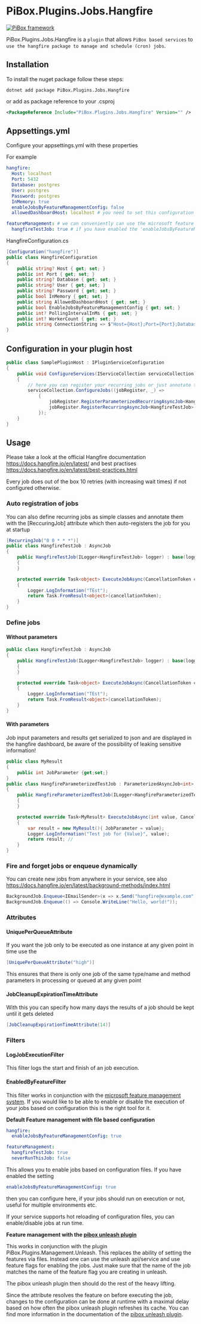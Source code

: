 # PiBox.Plugins.Jobs.Hangfire

[![PiBox framework](https://img.shields.io/badge/powered_by-PiBox-%23000?style=flat-square)](https://github.com/sia-digital/pibox/tree/main#readme)

PiBox.Plugins.Jobs.Hangfire is a `plugin` that allows `PiBox based services` to `use the hangfire package to manage and schedule (cron) jobs`.

## Installation

To install the nuget package follow these steps:

```shell
dotnet add package PiBox.Plugins.Jobs.Hangfire
```

or add as package reference to your .csproj

```xml
<PackageReference Include="PiBox.Plugins.Jobs.Hangfire" Version="" />
```

## Appsettings.yml

Configure your appsettings.yml with these properties

For example

```yaml
hangfire:
  Host: localhost
  Port: 5432
  Database: postgres
  User: postgres
  Password: postgres
  InMemory: true
  enableJobsByFeatureManagementConfig: false
  allowedDashboardHost: localhost # you need to set this configuration to be able to access the dashboard from the specified host

featureManagement: # we can conveniently can use the microsoft feature management system to enable jobs based on configuration
  hangfireTestJob: true # if you have enabled the 'enableJobsByFeatureManagementConfig: true' then you can configure here if your jobs should run on execution or not, useful for multiple environments etc.
```

HangfireConfiguration.cs

```csharp
[Configuration("hangfire")]
public class HangfireConfiguration
{
    public string? Host { get; set; }
    public int Port { get; set; }
    public string? Database { get; set; }
    public string? User { get; set; }
    public string? Password { get; set; }
    public bool InMemory { get; set; }
    public string AllowedDashboardHost { get; set; }
    public bool EnableJobsByFeatureManagementConfig { get; set; }
    public int? PollingIntervalInMs { get; set; }
    public int? WorkerCount { get; set; }
    public string ConnectionString => $"Host={Host};Port={Port};Database={Database};Username={User};Password={Password};";
}
```

## Configuration in your plugin host

```csharp
public class SamplePluginHost : IPluginServiceConfiguration
{
    public void ConfigureServices(IServiceCollection serviceCollection)
    {
        // here you can register your recurring jobs or just annotate them with the [RecurringJob] attribute
        serviceCollection.ConfigureJobs((jobRegister, _) =>
            {
                jobRegister.RegisterParameterizedRecurringAsyncJob<HangfireParameterizedTestJob, int>(Cron.Daily(), 1); // every day at 0:00 UTC
                jobRegister.RegisterRecurringAsyncJob<HangfireTestJob>(Cron.Hourly(15)); // every hour to minute 15 UTC
            });
    }
}
```

## Usage

Please take a look at the official Hangfire documentation https://docs.hangfire.io/en/latest/ and best practises https://docs.hangfire.io/en/latest/best-practices.html

Every job does out of the box 10 retries (with increasing wait times) if not configured otherwise.

### Auto registration of jobs

You can also define recurring jobs as simple classes and annotate them with the \[ReccuringJob] attribute which then auto-registers the job for you at startup

```csharp
[RecurringJob("0 0 * * *")]
public class HangfireTestJob : AsyncJob
{
    public HangfireTestJob(ILogger<HangfireTestJob> logger) : base(logger)
    {
    }

    protected override Task<object> ExecuteJobAsync(CancellationToken cancellationToken)
    {
        Logger.LogInformation("TEst");
        return Task.FromResult<object>(cancellationToken);
    }
}
```

### Define jobs

#### Without parameters

```csharp
public class HangfireTestJob : AsyncJob
{
    public HangfireTestJob(ILogger<HangfireTestJob> logger) : base(logger)
    {
    }

    protected override Task<object> ExecuteJobAsync(CancellationToken cancellationToken)
    {
        Logger.LogInformation("TEst");
        return Task.FromResult<object>(cancellationToken);
    }
}
```

#### With parameters

Job input parameters and results get serialized to json and are displayed in the hangfire dashboard, be aware of the possibility of leaking sensitive information!

```csharp
public class MyResult
{
    public int JobParameter {get;set;}
}
public class HangfireParameterizedTestJob : ParameterizedAsyncJob<int>
{
    public HangfireParameterizedTestJob(ILogger<HangfireParameterizedTestJob> logger) : base(logger)
    {
    }

    protected override Task<MyResult> ExecuteJobAsync(int value, CancellationToken cancellationToken)
    {
        var result = new MyResult(){ JobParameter = value};
        Logger.LogInformation("Test job for {Value}", value);
        return result; //
    }
}
```

### Fire and forget jobs or enqueue dynamically

You can create new jobs from anywhere in your service, see also https://docs.hangfire.io/en/latest/background-methods/index.html

```csharp
BackgroundJob.Enqueue<IEmailSender>(x => x.Send("hangfire@example.com"));
BackgroundJob.Enqueue(() => Console.WriteLine("Hello, world!"));
```

### Attributes

#### UniquePerQueueAttribute
If you want the job only to be executed as one instance at any given point in time use the
```csharp
[UniquePerQueueAttribute("high")]
```

This ensures that there is only one job of the same type/name
and method parameters in processing or queued at any given point

#### JobCleanupExpirationTimeAttribute

With this you can specify how many days the results of a job
should be kept until it gets deleted

```csharp
[JobCleanupExpirationTimeAttribute(14)]
```

### Filters

#### LogJobExecutionFilter

This filter logs the start and finish of an job execution.

#### EnabledByFeatureFilter

This filter works in conjunction with the [microsoft feature management system](https://github.com/microsoft/FeatureManagement-Dotnet).
If you would like to be able to enable or disable the execution of your
jobs based on configuration this is the right tool for it.

**Default Feature management with file based configuration**
```yaml
hangfire:
  enableJobsByFeatureManagementConfig: true

featureManagement:
  hangfireTestJob: true
  neverRunThisJob: false
```

This allows you to enable jobs based on configuration files.
If you have enabled the setting

```yaml
enableJobsByFeatureManagementConfig: true
```
then you can configure here, if your jobs should run
on execution or not, useful for multiple environments etc.

If your service supports hot reloading of configuration files,
you can enable/disable jobs at run time.

**Feature management with the [pibox unleash plugin](https://sia-digital.gitbook.io/pibox/plugins/management/unleash)**

This works in conjunction with the plugin PiBox.Plugins.Management.Unleash.
This replaces the ability of setting the features via files.
Instead one can use the unleash api/service
and use feature flags for enabling the jobs.
Just make sure that the name of the job matches the name of the
feature flag you are creating in unleash.

The pibox unleash plugin then should do the rest of the heavy lifting.

Since the attribute resolves the feature on before executing the job,
changes to the configuration can be done at runtime with a maximal delay
based on how often the pibox unleash plugin refreshes its cache.
You can find more information in the documentation of the
[pibox unleash plugin](https://sia-digital.gitbook.io/pibox/plugins/management/unleash).

